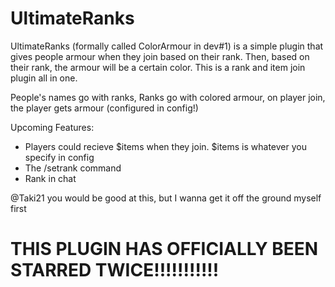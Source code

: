 # UltimateRanks
UltimateRanks (formally called ColorArmour in dev#1) is a simple plugin that gives people armour when they join based on their rank. Then, based on their rank, the armour will be a certain color. This is a rank and item join plugin all in one.

People's names go with ranks, Ranks go with colored armour, on player join, the player gets armour (configured in config!)

Upcoming Features:

- Players could recieve $items when they join. $items is whatever you specify in config
- The /setrank command
- Rank in chat

@Taki21 you would be good at this, but I wanna get it off the ground myself first

# THIS PLUGIN HAS OFFICIALLY BEEN STARRED TWICE!!!!!!!!!!!


